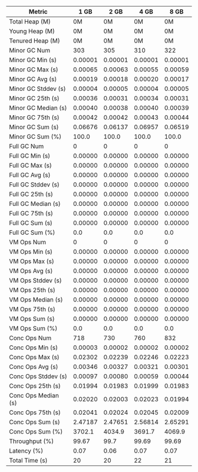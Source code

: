 | Metric | 1 GB | 2 GB | 4 GB | 8 GB |
|------|----|----|----|----|
| Total Heap (M) | 0M | 0M | 0M | 0M |
| Young Heap (M) | 0M | 0M | 0M | 0M |
| Tenured Heap (M) | 0M | 0M | 0M | 0M |
| Minor GC Num | 303 | 305 | 310 | 322 |
| Minor GC Min (s) | 0.00001 | 0.00001 | 0.00001 | 0.00001 |
| Minor GC Max (s) | 0.00065 | 0.00063 | 0.00055 | 0.00059 |
| Minor GC Avg (s) | 0.00019 | 0.00018 | 0.00020 | 0.00017 |
| Minor GC Stddev (s) | 0.00004 | 0.00005 | 0.00004 | 0.00005 |
| Minor GC 25th (s) | 0.00036 | 0.00031 | 0.00034 | 0.00031 |
| Minor GC Median (s) | 0.00040 | 0.00038 | 0.00040 | 0.00039 |
| Minor GC 75th (s) | 0.00042 | 0.00042 | 0.00043 | 0.00044 |
| Minor GC Sum (s) | 0.06676 | 0.06137 | 0.06957 | 0.06519 |
| Minor GC Sum (%) | 100.0 | 100.0 | 100.0 | 100.0 |
| Full GC Num | 0 | 0 | 0 | 0 |
| Full GC Min (s) | 0.00000 | 0.00000 | 0.00000 | 0.00000 |
| Full GC Max (s) | 0.00000 | 0.00000 | 0.00000 | 0.00000 |
| Full GC Avg (s) | 0.00000 | 0.00000 | 0.00000 | 0.00000 |
| Full GC Stddev (s) | 0.00000 | 0.00000 | 0.00000 | 0.00000 |
| Full GC 25th (s) | 0.00000 | 0.00000 | 0.00000 | 0.00000 |
| Full GC Median (s) | 0.00000 | 0.00000 | 0.00000 | 0.00000 |
| Full GC 75th (s) | 0.00000 | 0.00000 | 0.00000 | 0.00000 |
| Full GC Sum (s) | 0.00000 | 0.00000 | 0.00000 | 0.00000 |
| Full GC Sum (%) | 0.0 | 0.0 | 0.0 | 0.0 |
| VM Ops Num | 0 | 0 | 0 | 0 |
| VM Ops Min (s) | 0.00000 | 0.00000 | 0.00000 | 0.00000 |
| VM Ops Max (s) | 0.00000 | 0.00000 | 0.00000 | 0.00000 |
| VM Ops Avg (s) | 0.00000 | 0.00000 | 0.00000 | 0.00000 |
| VM Ops Stddev (s) | 0.00000 | 0.00000 | 0.00000 | 0.00000 |
| VM Ops 25th (s) | 0.00000 | 0.00000 | 0.00000 | 0.00000 |
| VM Ops Median (s) | 0.00000 | 0.00000 | 0.00000 | 0.00000 |
| VM Ops 75th (s) | 0.00000 | 0.00000 | 0.00000 | 0.00000 |
| VM Ops Sum (s) | 0.00000 | 0.00000 | 0.00000 | 0.00000 |
| VM Ops Sum (%) | 0.0 | 0.0 | 0.0 | 0.0 |
| Conc Ops Num | 718 | 730 | 760 | 832 |
| Conc Ops Min (s) | 0.00003 | 0.00002 | 0.00002 | 0.00002 |
| Conc Ops Max (s) | 0.02302 | 0.02239 | 0.02246 | 0.02223 |
| Conc Ops Avg (s) | 0.00346 | 0.00327 | 0.00321 | 0.00301 |
| Conc Ops Stddev (s) | 0.00097 | 0.00080 | 0.00059 | 0.00044 |
| Conc Ops 25th (s) | 0.01994 | 0.01983 | 0.01999 | 0.01983 |
| Conc Ops Median (s) | 0.02020 | 0.02003 | 0.02023 | 0.01994 |
| Conc Ops 75th (s) | 0.02041 | 0.02024 | 0.02045 | 0.02009 |
| Conc Ops Sum (s) | 2.47187 | 2.47651 | 2.56814 | 2.65291 |
| Conc Ops Sum (%) | 3702.1 | 4034.9 | 3691.7 | 4069.9 |
| Throughput (%) | 99.67 | 99.7 | 99.69 | 99.69 |
| Latency (%) | 0.07 | 0.06 | 0.07 | 0.07 |
| Total Time (s) | 20 | 20 | 22 | 21 |
